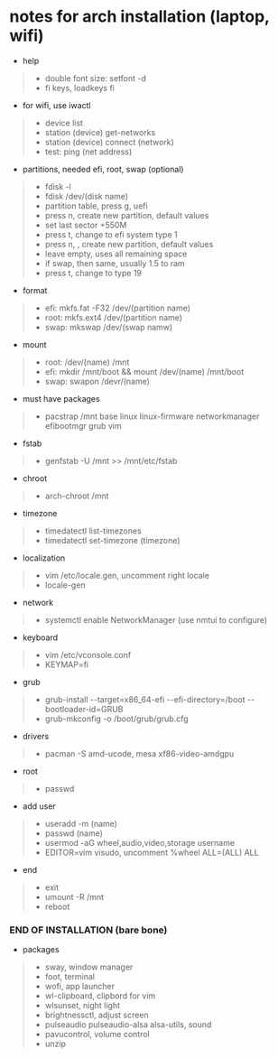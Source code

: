 # notes for arch installation (laptop, wifi)

- help
> - double font size: setfont -d
> - fi keys, loadkeys fi

- for wifi, use iwactl
> - device list
> - station (device) get-networks
> - station (device) connect (network)
> - test: ping (net address)

- partitions, needed efi, root, swap (optional)
> - fdisk -l
> - fdisk /dev/(disk name)
> - partition table, press g, uefi
> - press n, create new partition, default values
> - set last sector +550M
> - press t, change to efi system type 1
> - press n, , create new partition, default values
> - leave empty, uses all remaining space
> - if swap, then same, usually 1.5 to ram
> - press t, change to type 19

- format
> - efi: mkfs.fat -F32 /dev/(partition name)
> - root: mkfs.ext4 /dev/(partition name)
> - swap: mkswap /dev/(swap namw)

- mount
> - root: /dev/(name) /mnt
> - efi:  mkdir /mnt/boot && mount /dev/(name) /mnt/boot
> - swap: swapon /devr/(name)

- must have packages
> - pacstrap /mnt base linux linux-firmware networkmanager efibootmgr grub vim

- fstab
> - genfstab -U /mnt >> /mnt/etc/fstab

- chroot
> - arch-chroot /mnt

- timezone
> - timedatectl list-timezones
> - timedatectl set-timezone (timezone)

- localization
> - vim /etc/locale.gen, uncomment right locale
> - locale-gen

- network
> - systemctl enable NetworkManager (use nmtui to configure)

- keyboard
> - vim /etc/vconsole.conf
> - KEYMAP=fi

- grub
> - grub-install --target=x86_64-efi --efi-directory=/boot --bootloader-id=GRUB
> - grub-mkconfig -o /boot/grub/grub.cfg

- drivers
> - pacman -S amd-ucode,  mesa xf86-video-amdgpu

- root
> - passwd

- add user
> - useradd -m (name)
> - passwd (name)
> - usermod -aG wheel,audio,video,storage username
> - EDITOR=vim visudo, uncomment %wheel ALL=(ALL) ALL

- end
> - exit
> - umount -R /mnt
> - reboot

### END OF INSTALLATION (bare bone)

- packages
> - sway, window manager
> - foot, terminal
> - wofi, app launcher
> - wl-clipboard, clipbord for vim
> - wlsunset, night light
> - brightnessctl, adjust screen
> - pulseaudio pulseaudio-alsa alsa-utils, sound
> - pavucontrol, volume control
> - unzip







